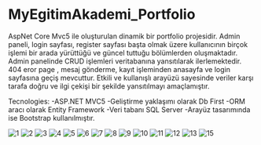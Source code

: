 # MyEgitimAkademi_Portfolio
AspNet Core Mvc5 ile oluşturulan dinamik bir portfolio projesidir. Admin paneli, login sayfası, register sayfası başta olmak üzere kullanıcının birçok işlemi bir arada yürüttüğü ve güncel tuttuğu bölümlerden oluşmaktadır. 
Admin panelinde CRUD işlemleri veritabanına yansıtılarak ilerlemektedir. 404 eror page , mesaj gönderme, kayıt işleminden anasayfa ve login sayfasına geçiş mevcuttur. 
Etkili ve kullanışlı arayüzü sayesinde veriler karşı tarafa doğru ve ilgi çekişi bir şekilde yansıtılmayı amaçlamıştır. 


Tecnologies:
-ASP.NET MVC5
-Geliştirme yaklaşımı olarak Db First
-ORM aracı olarak Entity Framework
-Veri tabanı SQL Server
-Arayüz tasarımında ise Bootstrap kullanılmıştır.



![1](https://github.com/ozlemkarakoc/MyEgitimAkademi_Portfolio/assets/59397710/593b4f7a-abb3-4725-b215-ae9bd4f9a3c1)
![2](https://github.com/ozlemkarakoc/MyEgitimAkademi_Portfolio/assets/59397710/95f35a16-7e69-44fb-ba15-107651bf5089)
![3](https://github.com/ozlemkarakoc/MyEgitimAkademi_Portfolio/assets/59397710/898e63b2-6e31-437a-ae75-4c3fb4716bbe)
![4](https://github.com/ozlemkarakoc/MyEgitimAkademi_Portfolio/assets/59397710/712f8c39-9aeb-485e-bd14-2b5e1c652050)
![5](https://github.com/ozlemkarakoc/MyEgitimAkademi_Portfolio/assets/59397710/aa646d54-a588-420a-b884-59c73778d4bb)
![6](https://github.com/ozlemkarakoc/MyEgitimAkademi_Portfolio/assets/59397710/cc3b7ebb-d714-4e5b-ad20-684fd68c6e00)
![7](https://github.com/ozlemkarakoc/MyEgitimAkademi_Portfolio/assets/59397710/86a01901-84ed-4d6b-94b8-7c77c408c494)
![8](https://github.com/ozlemkarakoc/MyEgitimAkademi_Portfolio/assets/59397710/417d5b5a-615e-4d9b-8ac6-e9a013e0396b)
![9](https://github.com/ozlemkarakoc/MyEgitimAkademi_Portfolio/assets/59397710/9a8b0a93-18cb-4b6d-8527-1c3141f59f73)
![10](https://github.com/ozlemkarakoc/MyEgitimAkademi_Portfolio/assets/59397710/f6287752-42ba-497d-8579-2d50467dfe4c)
![11](https://github.com/ozlemkarakoc/MyEgitimAkademi_Portfolio/assets/59397710/718a5c41-4cc2-42df-837a-bcbdbfe91804)
![12](https://github.com/ozlemkarakoc/MyEgitimAkademi_Portfolio/assets/59397710/5bcb1609-14fa-4d1b-8a49-d3e87ff3fbbb)
![13](https://github.com/ozlemkarakoc/MyEgitimAkademi_Portfolio/assets/59397710/c9fee5d2-45e1-4f01-aab5-8e1c83d692d8)
![15](https://github.com/ozlemkarakoc/MyEgitimAkademi_Portfolio/assets/59397710/6066c7ec-ee90-4582-a1e3-0b6116c6904c)



